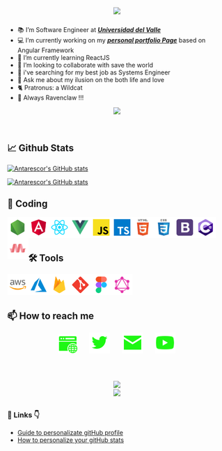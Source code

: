 
<h1 align="center">
 
  <a href="#"> 
    <img src="https://readme-typing-svg.demolab.com?font=inconsolata&height=45&weight=900&size=40&duration=4000&pause=2000&color=1BB8F7&center=true&vCenter=true&hCenter=true&multiline=false&width=800&height=80&lines=+👋+Hi!;+I'm+Manuel+A.+Doncel;A.k.a...;»+~Antarescor~+«;Welcome+to+my+GitHub+profile;Enjoyit+!" /></a>
</h1>


+ 📚 I’m Software Engineer at ***[Universidad del Valle][univalle]*** 
+ 💻 I’m currently working on my ***[personal portfolio Page][portfolio]*** based on Angular Framework
+ 🌱 I’m currently learning ReactJS
+ 👯 I’m looking to collaborate with save the world 
+ 🤔 i've searching for my best job as Systems Engineer
+ 💬 Ask me about my ilusion on the both life and love
+ 🐈‍ Pratronus: a Wildcat 
+ 🦅 Always Ravenclaw !!!


<!-- links -->
[univalle]:https://www.univalle.edu.co/
[portfolio]: https://antarescor.github.io/
<!-- end links -->


<p align="center">
  <!-- Typing SVG by DenverCoder1 - # -->
  <a href="#">
    <img src="https://readme-typing-svg.demolab.com?font=inconsolata&height=45&weight=900&size=20&duration=800&pause=10000&color=1EF714&center=true&vCenter=true&hCenter=true&multiline=false&width=440&height=80&lines=»+System+Engineer+«;»+Information+Systems+Technologist+«;»+Scientist+at+heart+«" /></a>
</p>

<br>


## 📈 Github Stats

[![Antarescor's GitHub stats](https://github-readme-stats.vercel.app/api/top-langs/?username=antarescor&text_bold=true&hide=html,asp.net&layout=compact&card_width=800&theme=transparent&title_color=1BB8F7&text_color=1BB8F7&icon_color=ff00ff&border_color=1BB8F7&border_radius=10&show_icons=true&icon_color=ff00ff&langs_count=10)](ttps://github.com/antarescor/github-readme-stats)


[![Antarescor's GitHub stats](https://github-readme-stats.vercel.app/api?username=antarescor&card_width=800&include_all_commits=true&count_private=true&hide=prs&show_icons=true&theme=transparent&title_color=1BB8F7&text_color=1EF714&icon_color=ff00ff&rank_icon=github&border_color=1BB8F7&border_radius=10)](https://github.com/antarescor/github-readme-stats)

<!-- [![Antarescor's GitHub stats](https://github-readme-stats.vercel.app/api/top-langs/?username=antarescor&hide=html,asp.net&card_width=600&theme=transparent&title_color=1BB8F7&text_color=1BB8F7&icon_color=ff00ff&border_color=1BB8F7&border_radius=10&show_icons=true&icon_color=ff00ff&langs_count=10)](ttps://github.com/antarescor/github-readme-stats) -->

<!-- [![Antarescor's GitHub stats](https://github-readme-stats.vercel.app/api?username=antarescor&card_width=800&include_all_commits=true&count_private=true&hide=prs&show_icons=true&theme=transparent&title_color=1BB8F7&text_color=1EF714&icon_color=ff00ff&border_color=1BB8F7&border_radius=10)](https://github.com/antarescor/github-readme-stats)
 -->

## 🚀 Coding

<img align="left" alt="JavaScript" height ="48px"  src="./assets/icons/node.svg"> </a>
<img align="left" alt="JavaScript" height ="48px"  src="./assets/icons/angular.svg"> </a>
<img align="left" alt="JavaScript" height ="48px"  src="./assets/icons/react.svg"> </a>
<img align="left" alt="JavaScript" height ="48px"  src="./assets/icons/vue.svg"> </a>
<img align="left" alt="JavaScript" height ="48px"  src="./assets/icons/javascript.svg"> </a>
<img align="left" alt="JavaScript" height ="48px"  src="./assets/icons/typescript.svg"> </a>
<img align="left" alt="JavaScript" height ="48px"  src="./assets/icons/html.svg"> </a>
<img align="left" alt="JavaScript" height ="48px"  src="./assets/icons/css.svg"> </a>
<img align="left" alt="JavaScript" height ="48px"  src="./assets/icons/bootstrap.svg"> </a>
<img align="left" alt="JavaScript" height ="48px"  src="./assets/icons/csharp.svg"> </a>
<img align="left" alt="JavaScript" height ="48px"  src="./assets/icons/materialize.svg"> </a>

<br>
<br>
<br>

## 🛠️ Tools
<img align="left" alt="JavaScript" height ="48px"  src="./assets/icons/aws.svg"> </a>
<img align="left" alt="JavaScript" height ="48px"  src="./assets/icons/azure.svg"> </a>
<img align="left" alt="JavaScript" height ="48px"  src="./assets/icons/firebase.svg"> </a>
<img align="left" alt="JavaScript" height ="48px"  src="./assets/icons/git-scm.svg"> </a>
<img align="left" alt="JavaScript" height ="48px"  src="./assets/icons/figma.svg"> </a>
<img align="left" alt="JavaScript" height ="48px"  src="./assets/icons/graphql.svg"> </a>

<br>
<br>
<br>

## 📫 How to reach me
  
<p align="center">
  <a href="https://antarescor.github.io/"  target="_blank"><img width="44px" alt="MySite" title="MySite" src="./assets/contact/site2.png"/></a>
  &#8287;&#8287;&#8287;&#8287;&#8287;
  <a href="https://twitter.com/Antarescor"  target="_blank"><img width="48px" alt="Twitter" title="Twitter" src="./assets/contact/twitter2.png"/></a>
  &#8287;&#8287;&#8287;&#8287;&#8287;
  <a href="mailto:antarescor@hotmail.com"  target="_blank"><img width="48px"  alt="mal" title="mail" src="./assets/contact/mail2.png"/></a>
  &#8287;&#8287;&#8287;&#8287;&#8287;
  <a href="https://www.youtube.com/@_Antarescor"  target="_blank"><img width="48px" alt="youtube" title="youtube"src="./assets/contact/youtube2.png"/></a>
</p>

<br>

##
<div align="center">
 <a href="#">
    <img src="https://readme-typing-svg.demolab.com?font=inconsolata&height=45&weight=900&size=15&duration=5000&pause=1000&color=1BB8F7&center=true&vCenter=true&hCenter=true&multiline=false&width=440&height=80&lines=%22The+perfect+measure+of+imperfect+things%22" /></a>
</div>

<div align="center">
 <a href="#">
    <img src="https://readme-typing-svg.demolab.com?font=inconsolata&height=45&weight=900&size=15&duration=5000&pause=1000&color=1EF714&center=true&vCenter=true&hCenter=true&multiline=false&width=440&height=80&lines=%22La+medida+perfecta+de+las+cosas+imperfectas%22" /></a>
</div>


##

### 🔗 Links 👇

+ [Guide to personalizate gitHub profile][profile]
+ [How to personalize your gitHub stats][typinfsvg] 

<!-- Other links -->
[profile]: https://github.com/anuraghazra/
[typinfsvg]:https://github.com/DenverCoder1/readme-typing-svg
<!-- end other links -->
